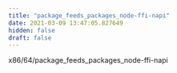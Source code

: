 ```yaml
---
title: "package_feeds_packages_node-ffi-napi"
date: 2021-03-09 13:47:05.827649
hidden: false
draft: false
---
```


x86/64/package_feeds_packages_node-ffi-napi

